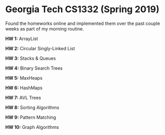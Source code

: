 # Georgia Tech CS1332 (Spring 2019)

Found the homeworks online and implemented them over the past couple weeks as part of my morning routine.

__HW 1:__ ArrayList

__HW 2:__ Circular Singly-Linked List

__HW 3:__ Stacks & Queues

__HW 4:__ Binary Search Trees

__HW 5:__ MaxHeaps

__HW 6:__ HashMaps

__HW 7:__ AVL Trees

__HW 8:__ Sorting Algorithms

__HW 9:__ Pattern Matching

__HW 10:__ Graph Algorithms
